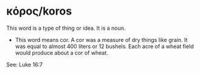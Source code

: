 # κόρος/koros
This word is a type of thing or idea. It is a noun.
* This word means cor. A cor was a measure of dry things like grain. It was equal to almost 400 liters or 12 bushels. Each acre of a wheat field would produce about a cor of wheat.

See: Luke 16:7

